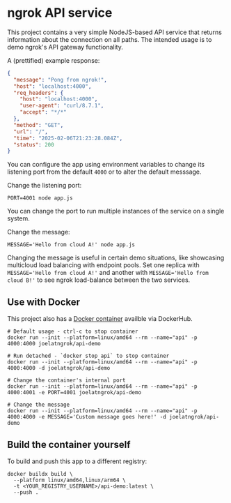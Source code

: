 # ngrok API service

This project contains a very simple NodeJS-based API service that returns
information about the connection on all paths. The intended usage is to demo
ngrok's API gateway functionality.

A (prettified) example response:

```json
{
  "message": "Pong from ngrok!",
  "host": "localhost:4000",
  "req_headers": {
    "host": "localhost:4000",
    "user-agent": "curl/8.7.1",
    "accept": "*/*"
  },
  "method": "GET",
  "url": "/",
  "time": "2025-02-06T21:23:28.084Z",
  "status": 200
}
```

You can configure the app using environment variables to change its listening
port from the default `4000` or to alter the default messsage.

Change the listening port:

```shell
PORT=4001 node app.js
```

You can change the port to run multiple instances of the service on a single
system.

Change the message:

```shell
MESSAGE='Hello from cloud A!' node app.js
```

Changing the message is useful in certain demo situations, like showcasing
multicloud load balancing with endpoint pools. Set one replica with
`MESSAGE='Hello from cloud A!'` and another with `MESSAGE='Hello
from cloud B!'` to see ngrok load-balance between the two services.

## Use with Docker

This project also has a [Docker
container](https://hub.docker.com/repository/docker/joelatngrok/api-demo/general)
availble via DockerHub.

```shell
# Default usage - ctrl-c to stop container
docker run --init --platform=linux/amd64 --rm --name="api" -p 4000:4000 joelatngrok/api-demo

# Run detached - `docker stop api` to stop container
docker run --init --platform=linux/amd64 --rm --name="api" -p 4000:4000 -d joelatngrok/api-demo

# Change the container's internal port
docker run --init --platform=linux/amd64 --rm --name="api" -p 4000:4001 -e PORT=4001 joelatngrok/api-demo

# Change the message
docker run --init --platform=linux/amd64 --rm --name="api" -p 4000:4000 -e MESSAGE='Custom message goes here!' -d joelatngrok/api-demo
```

## Build the container yourself

To build and push this app to a different registry:

```shell
docker buildx build \
  --platform linux/amd64,linux/arm64 \
  -t <YOUR_REGISTRY_USERNAME>/api-demo:latest \
  --push .
```
